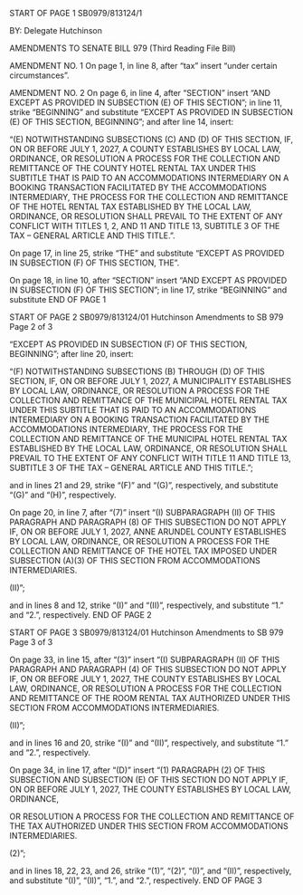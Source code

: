 START OF PAGE 1
SB0979/813124/1

BY: Delegate Hutchinson

AMENDMENTS TO SENATE BILL 979
(Third Reading File Bill)

AMENDMENT NO. 1
On page 1, in line 8, after “tax” insert “under certain circumstances”.

AMENDMENT NO. 2
On page 6, in line 4, after “SECTION” insert “AND EXCEPT AS PROVIDED IN
SUBSECTION (E) OF THIS SECTION”; in line 11, strike “BEGINNING” and substitute
“EXCEPT AS PROVIDED IN SUBSECTION (E) OF THIS SECTION, BEGINNING”; and
after line 14, insert:

“(E) NOTWITHSTANDING SUBSECTIONS (C) AND (D) OF THIS SECTION, IF,
ON OR BEFORE JULY 1, 2027, A COUNTY ESTABLISHES BY LOCAL LAW,
ORDINANCE, OR RESOLUTION A PROCESS FOR THE COLLECTION AND
REMITTANCE OF THE COUNTY HOTEL RENTAL TAX UNDER THIS SUBTITLE THAT
IS PAID TO AN ACCOMMODATIONS INTERMEDIARY ON A BOOKING TRANSACTION
FACILITATED BY THE ACCOMMODATIONS INTERMEDIARY, THE PROCESS FOR THE
COLLECTION AND REMITTANCE OF THE HOTEL RENTAL TAX ESTABLISHED BY
THE LOCAL LAW, ORDINANCE, OR RESOLUTION SHALL PREVAIL TO THE EXTENT
OF ANY CONFLICT WITH TITLES 1, 2, AND 11 AND TITLE 13, SUBTITLE 3 OF THE
TAX – GENERAL ARTICLE AND THIS TITLE.”.

On page 17, in line 25, strike “THE” and substitute “EXCEPT AS PROVIDED IN
SUBSECTION (F) OF THIS SECTION, THE”.

On page 18, in line 10, after “SECTION” insert “AND EXCEPT AS PROVIDED IN
SUBSECTION (F) OF THIS SECTION”; in line 17, strike “BEGINNING” and substitute
END OF PAGE 1

START OF PAGE 2
SB0979/813124/01 Hutchinson
Amendments to SB 979
Page 2 of 3

“EXCEPT AS PROVIDED IN SUBSECTION (F) OF THIS SECTION, BEGINNING”; after
line 20, insert:

“(F) NOTWITHSTANDING SUBSECTIONS (B) THROUGH (D) OF THIS
SECTION, IF, ON OR BEFORE JULY 1, 2027, A MUNICIPALITY ESTABLISHES BY
LOCAL LAW, ORDINANCE, OR RESOLUTION A PROCESS FOR THE COLLECTION AND
REMITTANCE OF THE MUNICIPAL HOTEL RENTAL TAX UNDER THIS SUBTITLE
THAT IS PAID TO AN ACCOMMODATIONS INTERMEDIARY ON A BOOKING
TRANSACTION FACILITATED BY THE ACCOMMODATIONS INTERMEDIARY, THE
PROCESS FOR THE COLLECTION AND REMITTANCE OF THE MUNICIPAL HOTEL
RENTAL TAX ESTABLISHED BY THE LOCAL LAW, ORDINANCE, OR RESOLUTION
SHALL PREVAIL TO THE EXTENT OF ANY CONFLICT WITH TITLE 11 AND TITLE 13,
SUBTITLE 3 OF THE TAX – GENERAL ARTICLE AND THIS TITLE.”;

and in lines 21 and 29, strike “(F)” and “(G)”, respectively, and substitute “(G)” and
“(H)”, respectively.

On page 20, in line 7, after “(7)” insert “(I) SUBPARAGRAPH (II) OF THIS
PARAGRAPH AND PARAGRAPH (8) OF THIS SUBSECTION DO NOT APPLY IF, ON OR
BEFORE JULY 1, 2027, ANNE ARUNDEL COUNTY ESTABLISHES BY LOCAL LAW,
ORDINANCE, OR RESOLUTION A PROCESS FOR THE COLLECTION AND
REMITTANCE OF THE HOTEL TAX IMPOSED UNDER SUBSECTION (A)(3) OF THIS
SECTION FROM ACCOMMODATIONS INTERMEDIARIES.

(II)”;

and in lines 8 and 12, strike “(I)” and “(II)”, respectively, and substitute “1.” and “2.”,
respectively.
END OF PAGE 2

START OF PAGE 3
SB0979/813124/01 Hutchinson
Amendments to SB 979
Page 3 of 3

On page 33, in line 15, after “(3)” insert “(I) SUBPARAGRAPH (II) OF THIS
PARAGRAPH AND PARAGRAPH (4) OF THIS SUBSECTION DO NOT APPLY IF, ON OR
BEFORE JULY 1, 2027, THE COUNTY ESTABLISHES BY LOCAL LAW, ORDINANCE,
OR RESOLUTION A PROCESS FOR THE COLLECTION AND REMITTANCE OF THE
ROOM RENTAL TAX AUTHORIZED UNDER THIS SECTION FROM ACCOMMODATIONS
INTERMEDIARIES.

(II)”;

and in lines 16 and 20, strike “(I)” and “(II)”, respectively, and substitute “1.” and “2.”,
respectively.

On page 34, in line 17, after “(D)” insert “(1) PARAGRAPH (2) OF THIS
SUBSECTION AND SUBSECTION (E) OF THIS SECTION DO NOT APPLY IF, ON OR
BEFORE JULY 1, 2027, THE COUNTY ESTABLISHES BY LOCAL LAW, ORDINANCE,

OR RESOLUTION A PROCESS FOR THE COLLECTION AND REMITTANCE OF THE TAX
AUTHORIZED UNDER THIS SECTION FROM ACCOMMODATIONS INTERMEDIARIES.

(2)”;

and in lines 18, 22, 23, and 26, strike “(1)”, “(2)”, “(I)”, and “(II)”, respectively, and
substitute “(I)”, “(II)”, “1.”, and “2.”, respectively.
END OF PAGE 3